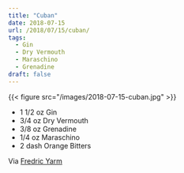 ```yaml
---
title: "Cuban"
date: 2018-07-15
url: /2018/07/15/cuban/
tags:
  - Gin
  - Dry Vermouth
  - Maraschino
  - Grenadine
draft: false
---
```



{{< figure src="/images/2018-07-15-cuban.jpg" >}}

* 1 1/2 oz Gin
* 3/4 oz Dry Vermouth
* 3/8 oz Grenadine
* 1/4 oz Maraschino
* 2 dash Orange Bitters


Via [Fredric Yarm](http://cocktailvirgin.blogspot.com/2018/03/cuban.html)